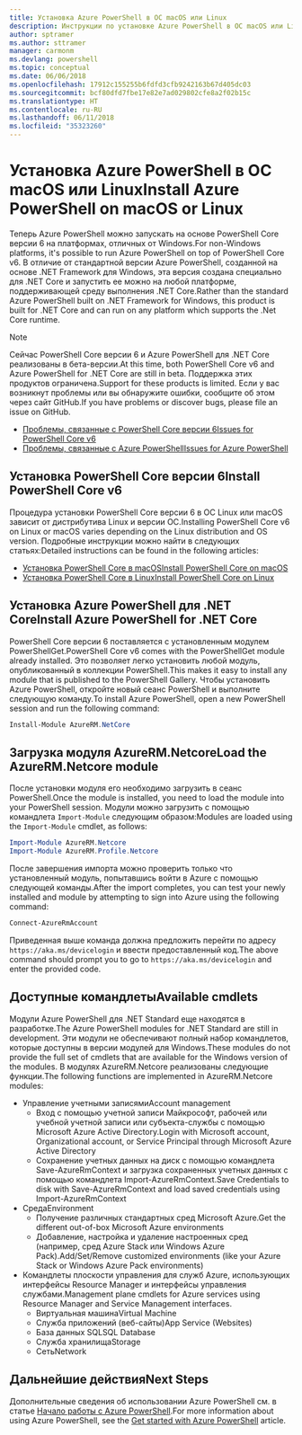 ```yaml
---
title: Установка Azure PowerShell в ОС macOS или Linux
description: Инструкции по установке Azure PowerShell в ОС macOS или Linux.
author: sptramer
ms.author: sttramer
manager: carmonm
ms.devlang: powershell
ms.topic: conceptual
ms.date: 06/06/2018
ms.openlocfilehash: 17912c155255b6fdfd3cfb9242163b67d405dc03
ms.sourcegitcommit: bcf80dfd7fbe17e82e7ad029802cfe8a2f02b15c
ms.translationtype: HT
ms.contentlocale: ru-RU
ms.lasthandoff: 06/11/2018
ms.locfileid: "35323260"
---
```

# <a name="install-azure-powershell-on-macos-or-linux"></a><span data-ttu-id="e0b9e-103">Установка Azure PowerShell в ОС macOS или Linux</span><span class="sxs-lookup"><span data-stu-id="e0b9e-103">Install Azure PowerShell on macOS or Linux</span></span>

<span data-ttu-id="e0b9e-104">Теперь Azure PowerShell можно запускать на основе PowerShell Core версии 6 на платформах, отличных от Windows.</span><span class="sxs-lookup"><span data-stu-id="e0b9e-104">For non-Windows platforms, it's possible to run Azure PowerShell on top of PowerShell Core v6.</span></span> <span data-ttu-id="e0b9e-105">В отличие от стандартной версии Azure PowerShell, созданной на основе .NET Framework для Windows, эта версия создана специально для .NET Core и запустить ее можно на любой платформе, поддерживающей среду выполнения .NET Core.</span><span class="sxs-lookup"><span data-stu-id="e0b9e-105">Rather than the standard Azure PowerShell built on .NET Framework for Windows, this product is built for .NET Core and can run on any platform which supports the .Net Core runtime.</span></span>

> [!NOTE]
> <span data-ttu-id="e0b9e-106">Сейчас PowerShell Core версии 6 и Azure PowerShell для .NET Core реализованы в бета-версии.</span><span class="sxs-lookup"><span data-stu-id="e0b9e-106">At this time, both PowerShell Core v6 and Azure PowerShell for .NET Core are still in beta.</span></span>
> <span data-ttu-id="e0b9e-107">Поддержка этих продуктов ограничена.</span><span class="sxs-lookup"><span data-stu-id="e0b9e-107">Support for these products is limited.</span></span> <span data-ttu-id="e0b9e-108">Если у вас возникнут проблемы или вы обнаружите ошибки, сообщите об этом через сайт GitHub.</span><span class="sxs-lookup"><span data-stu-id="e0b9e-108">If you have problems or discover bugs, please file an issue on GitHub.</span></span>
>
> * [<span data-ttu-id="e0b9e-109">Проблемы, связанные с PowerShell Core версии 6</span><span class="sxs-lookup"><span data-stu-id="e0b9e-109">Issues for PowerShell Core v6</span></span>](https://github.com/PowerShell/PowerShell/issues)
> * [<span data-ttu-id="e0b9e-110">Проблемы, связанные с Azure PowerShell</span><span class="sxs-lookup"><span data-stu-id="e0b9e-110">Issues for Azure PowerShell</span></span>](https://github.com/azure/azure-docs-powershell/issues)

## <a name="install-powershell-core-v6"></a><span data-ttu-id="e0b9e-111">Установка PowerShell Core версии 6</span><span class="sxs-lookup"><span data-stu-id="e0b9e-111">Install PowerShell Core v6</span></span>

<span data-ttu-id="e0b9e-112">Процедура установки PowerShell Core версии 6 в ОС Linux или macOS зависит от дистрибутива Linux и версии ОС.</span><span class="sxs-lookup"><span data-stu-id="e0b9e-112">Installing PowerShell Core v6 on Linux or macOS varies depending on the Linux distribution and OS version.</span></span>
<span data-ttu-id="e0b9e-113">Подробные инструкции можно найти в следующих статьях:</span><span class="sxs-lookup"><span data-stu-id="e0b9e-113">Detailed instructions can be found in the following articles:</span></span>

- [<span data-ttu-id="e0b9e-114">Установка PowerShell Core в macOS</span><span class="sxs-lookup"><span data-stu-id="e0b9e-114">Install PowerShell Core on macOS</span></span>](/powershell/scripting/setup/installing-powershell-core-on-macos)
- [<span data-ttu-id="e0b9e-115">Установка PowerShell Core в Linux</span><span class="sxs-lookup"><span data-stu-id="e0b9e-115">Install PowerShell Core on Linux</span></span>](/powershell/scripting/setup/installing-powershell-core-on-linux)

## <a name="install-azure-powershell-for-net-core"></a><span data-ttu-id="e0b9e-116">Установка Azure PowerShell для .NET Core</span><span class="sxs-lookup"><span data-stu-id="e0b9e-116">Install Azure PowerShell for .NET Core</span></span>

<span data-ttu-id="e0b9e-117">PowerShell Core версии 6 поставляется с установленным модулем PowerShellGet.</span><span class="sxs-lookup"><span data-stu-id="e0b9e-117">PowerShell Core v6 comes with the PowerShellGet module already installed.</span></span> <span data-ttu-id="e0b9e-118">Это позволяет легко установить любой модуль, опубликованный в коллекции PowerShell.</span><span class="sxs-lookup"><span data-stu-id="e0b9e-118">This makes it easy to install any module that is published to the PowerShell Gallery.</span></span> <span data-ttu-id="e0b9e-119">Чтобы установить Azure PowerShell, откройте новый сеанс PowerShell и выполните следующую команду.</span><span class="sxs-lookup"><span data-stu-id="e0b9e-119">To install Azure PowerShell, open a new PowerShell session and run the following command:</span></span>

```powershell
Install-Module AzureRM.NetCore
```

## <a name="load-the-azurermnetcore-module"></a><span data-ttu-id="e0b9e-120">Загрузка модуля AzureRM.Netcore</span><span class="sxs-lookup"><span data-stu-id="e0b9e-120">Load the AzureRM.Netcore module</span></span>

<span data-ttu-id="e0b9e-121">После установки модуля его необходимо загрузить в сеанс PowerShell.</span><span class="sxs-lookup"><span data-stu-id="e0b9e-121">Once the module is installed, you need to load the module into your PowerShell session.</span></span> <span data-ttu-id="e0b9e-122">Модули можно загрузить с помощью командлета `Import-Module` следующим образом:</span><span class="sxs-lookup"><span data-stu-id="e0b9e-122">Modules are loaded using the `Import-Module` cmdlet, as follows:</span></span>

```powershell
Import-Module AzureRM.Netcore
Import-Module AzureRM.Profile.Netcore
```

<span data-ttu-id="e0b9e-123">После завершения импорта можно проверить только что установленный модуль, попытавшись войти в Azure с помощью следующей команды.</span><span class="sxs-lookup"><span data-stu-id="e0b9e-123">After the import completes, you can test your newly installed and module by attempting to sign into Azure using the following command:</span></span>

```powershell
Connect-AzureRmAccount
```

<span data-ttu-id="e0b9e-124">Приведенная выше команда должна предложить перейти по адресу `https://aka.ms/devicelogin` и ввести предоставленный код.</span><span class="sxs-lookup"><span data-stu-id="e0b9e-124">The above command should prompt you to go to `https://aka.ms/devicelogin` and enter the provided code.</span></span>

## <a name="available-cmdlets"></a><span data-ttu-id="e0b9e-125">Доступные командлеты</span><span class="sxs-lookup"><span data-stu-id="e0b9e-125">Available cmdlets</span></span>

<span data-ttu-id="e0b9e-126">Модули Azure PowerShell для .NET Standard еще находятся в разработке.</span><span class="sxs-lookup"><span data-stu-id="e0b9e-126">The Azure PowerShell modules for .NET Standard are still in development.</span></span> <span data-ttu-id="e0b9e-127">Эти модули не обеспечивают полный набор командлетов, которые доступны в версии модулей для Windows.</span><span class="sxs-lookup"><span data-stu-id="e0b9e-127">These modules do not provide the full set of cmdlets that are available for the Windows version of the modules.</span></span> <span data-ttu-id="e0b9e-128">В модулях AzureRM.Netcore реализованы следующие функции.</span><span class="sxs-lookup"><span data-stu-id="e0b9e-128">The following functions are implemented in AzureRM.Netcore modules:</span></span>

* <span data-ttu-id="e0b9e-129">Управление учетными записями</span><span class="sxs-lookup"><span data-stu-id="e0b9e-129">Account management</span></span>
  - <span data-ttu-id="e0b9e-130">Вход с помощью учетной записи Майкрософт, рабочей или учебной учетной записи или субъекта-службы с помощью Microsoft Azure Active Directory.</span><span class="sxs-lookup"><span data-stu-id="e0b9e-130">Login with Microsoft account, Organizational account, or Service Principal through Microsoft Azure Active Directory</span></span>
  - <span data-ttu-id="e0b9e-131">Сохранение учетных данных на диск с помощью командлета Save-AzureRmContext и загрузка сохраненных учетных данных с помощью командлета Import-AzureRmContext.</span><span class="sxs-lookup"><span data-stu-id="e0b9e-131">Save Credentials to disk with Save-AzureRmContext and load saved credentials using Import-AzureRmContext</span></span>
* <span data-ttu-id="e0b9e-132">Среда</span><span class="sxs-lookup"><span data-stu-id="e0b9e-132">Environment</span></span>
  - <span data-ttu-id="e0b9e-133">Получение различных стандартных сред Microsoft Azure.</span><span class="sxs-lookup"><span data-stu-id="e0b9e-133">Get the different out-of-box Microsoft Azure environments</span></span>
  - <span data-ttu-id="e0b9e-134">Добавление, настройка и удаление настроенных сред (например, сред Azure Stack или Windows Azure Pack).</span><span class="sxs-lookup"><span data-stu-id="e0b9e-134">Add/Set/Remove customized environments (like your Azure Stack or Windows Azure Pack environments)</span></span>
* <span data-ttu-id="e0b9e-135">Командлеты плоскости управления для служб Azure, использующих интерфейсы Resource Manager и интерфейсы управления службами.</span><span class="sxs-lookup"><span data-stu-id="e0b9e-135">Management plane cmdlets for Azure services using Resource Manager and Service Management interfaces.</span></span>
  - <span data-ttu-id="e0b9e-136">Виртуальная машина</span><span class="sxs-lookup"><span data-stu-id="e0b9e-136">Virtual Machine</span></span>
  - <span data-ttu-id="e0b9e-137">Служба приложений (веб-сайты)</span><span class="sxs-lookup"><span data-stu-id="e0b9e-137">App Service (Websites)</span></span>
  - <span data-ttu-id="e0b9e-138">База данных SQL</span><span class="sxs-lookup"><span data-stu-id="e0b9e-138">SQL Database</span></span>
  - <span data-ttu-id="e0b9e-139">Служба хранилища</span><span class="sxs-lookup"><span data-stu-id="e0b9e-139">Storage</span></span>
  - <span data-ttu-id="e0b9e-140">Сеть</span><span class="sxs-lookup"><span data-stu-id="e0b9e-140">Network</span></span>

## <a name="next-steps"></a><span data-ttu-id="e0b9e-141">Дальнейшие действия</span><span class="sxs-lookup"><span data-stu-id="e0b9e-141">Next Steps</span></span>

<span data-ttu-id="e0b9e-142">Дополнительные сведения об использовании Azure PowerShell см. в статье [Начало работы с Azure PowerShell](get-started-azureps.md).</span><span class="sxs-lookup"><span data-stu-id="e0b9e-142">For more information about using Azure PowerShell, see the [Get started with Azure PowerShell](get-started-azureps.md) article.</span></span>
